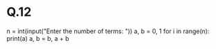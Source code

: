 # Q.12
n = int(input("Enter the number of terms: "))
a, b = 0, 1
for i in range(n):
    print(a)
    a, b = b, a + b
